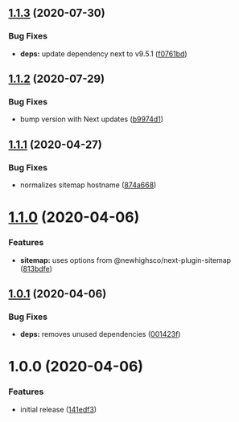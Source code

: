## [1.1.3](https://github.com/newhighsco/next-plugin-robots/compare/v1.1.2...v1.1.3) (2020-07-30)


### Bug Fixes

* **deps:** update dependency next to v9.5.1 ([f0761bd](https://github.com/newhighsco/next-plugin-robots/commit/f0761bd5c18ece42364fa1f579f8157563176a70))

## [1.1.2](https://github.com/newhighsco/next-plugin-robots/compare/v1.1.1...v1.1.2) (2020-07-29)


### Bug Fixes

* bump version with Next updates ([b9974d1](https://github.com/newhighsco/next-plugin-robots/commit/b9974d1678213389863306d9a0841df173ca1682))

## [1.1.1](https://github.com/newhighsco/next-plugin-robots/compare/v1.1.0...v1.1.1) (2020-04-27)


### Bug Fixes

* normalizes sitemap hostname ([874a668](https://github.com/newhighsco/next-plugin-robots/commit/874a66824e26ae00f9713e21cedffa0ba31bec65))

# [1.1.0](https://github.com/newhighsco/next-plugin-robots/compare/v1.0.1...v1.1.0) (2020-04-06)


### Features

* **sitemap:** uses options from @newhighsco/next-plugin-sitemap ([813bdfe](https://github.com/newhighsco/next-plugin-robots/commit/813bdfe35ed2f8f836ab5fda7fbfadef8d0d0468))

## [1.0.1](https://github.com/newhighsco/next-plugin-robots/compare/v1.0.0...v1.0.1) (2020-04-06)


### Bug Fixes

* **deps:** removes unused dependencies ([001423f](https://github.com/newhighsco/next-plugin-robots/commit/001423fad4c7f3a93a2f3c07058051e4dea81ed0))

# 1.0.0 (2020-04-06)


### Features

* initial release ([141edf3](https://github.com/newhighsco/next-plugin-robots/commit/141edf3588fb0c70ac5126a8e4fba3e319496d23))
